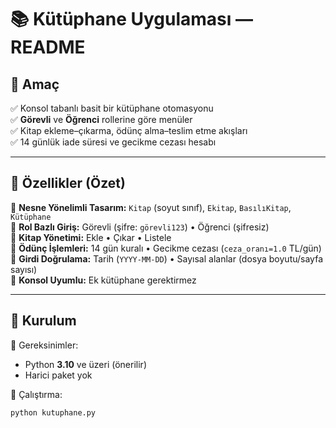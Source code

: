 # 📚 Kütüphane Uygulaması — README


## 🎯 Amaç
✅ Konsol tabanlı basit bir kütüphane otomasyonu  
✅ **Görevli** ve **Öğrenci** rollerine göre menüler  
✅ Kitap ekleme–çıkarma, ödünç alma–teslim etme akışları  
✅ 14 günlük iade süresi ve gecikme cezası hesabı

---

## 🧩 Özellikler (Özet)
📌 **Nesne Yönelimli Tasarım:** `Kitap` (soyut sınıf), `Ekitap`, `BasılıKitap`, `Kütüphane`  
📌 **Rol Bazlı Giriş:** Görevli (şifre: `görevli123`) • Öğrenci (şifresiz)  
📌 **Kitap Yönetimi:** Ekle • Çıkar • Listele  
📌 **Ödünç İşlemleri:** 14 gün kuralı • Gecikme cezası (`ceza_oranı=1.0` TL/gün)  
📌 **Girdi Doğrulama:** Tarih (`YYYY-MM-DD`) • Sayısal alanlar (dosya boyutu/sayfa sayısı)  
📌 **Konsol Uyumlu:** Ek kütüphane gerektirmez

---

## 🔧 Kurulum
🔹 Gereksinimler:  
- Python **3.10** ve üzeri (önerilir)  
- Harici paket yok

🔹 Çalıştırma:
```bash
python kutuphane.py
